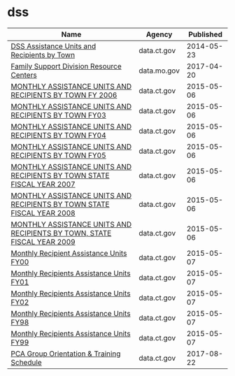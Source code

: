 # dss

Name | Agency | Published
---- | ---- | ---------
[DSS Assistance Units and Recipients by Town](../datasets/3tvg-dry3.md) | data.ct.gov | 2014-05-23
[Family Support Division Resource Centers](../datasets/dsx5-5mwh.md) | data.mo.gov | 2017-04-20
[MONTHLY ASSISTANCE UNITS AND RECIPIENTS BY TOWN FY 2006](../datasets/73sy-vvz7.md) | data.ct.gov | 2015-05-06
[MONTHLY ASSISTANCE UNITS AND RECIPIENTS BY TOWN FY03](../datasets/d2gy-qyu3.md) | data.ct.gov | 2015-05-06
[MONTHLY ASSISTANCE UNITS AND RECIPIENTS BY TOWN FY04](../datasets/g9s8-wdcq.md) | data.ct.gov | 2015-05-06
[MONTHLY ASSISTANCE UNITS AND RECIPIENTS BY TOWN FY05](../datasets/ffti-3zst.md) | data.ct.gov | 2015-05-06
[MONTHLY ASSISTANCE UNITS AND RECIPIENTS BY TOWN STATE FISCAL YEAR 2007](../datasets/yf8e-3hwz.md) | data.ct.gov | 2015-05-06
[MONTHLY ASSISTANCE UNITS AND RECIPIENTS BY TOWN STATE FISCAL YEAR 2008](../datasets/c9fg-6zhq.md) | data.ct.gov | 2015-05-06
[MONTHLY ASSISTANCE UNITS AND RECIPIENTS BY TOWN, STATE FISCAL YEAR 2009](../datasets/9r6j-9p8n.md) | data.ct.gov | 2015-05-06
[Monthly Recipient Assistance Units FY00](../datasets/bkzu-kfvt.md) | data.ct.gov | 2015-05-07
[Monthly Recipients Assistance Units FY01](../datasets/6eai-w4xp.md) | data.ct.gov | 2015-05-07
[Monthly Recipients Assistance Units FY02](../datasets/8kmg-4n6q.md) | data.ct.gov | 2015-05-07
[Monthly Recipients Assistance Units FY98](../datasets/37dh-r83m.md) | data.ct.gov | 2015-05-07
[Monthly Recipients Assistance Units FY99](../datasets/tewy-5stv.md) | data.ct.gov | 2015-05-07
[PCA Group Orientation & Training Schedule](../datasets/c28j-48tg.md) | data.ct.gov | 2017-08-22

